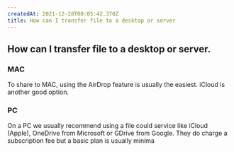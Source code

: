 ```yaml
---
createdAt: 2021-12-28T00:05:42.370Z
title: How can I transfer file to a desktop or server
---
```


## How can I transfer file to a desktop or server.

### MAC
To share to MAC, using the AirDrop feature is usually the easiest. iCloud is another good option.

### PC
On a PC we usually recommend using a file could service like iCloud (Apple), OneDrive from Microsoft or GDrive from Google. They do charge a subscription fee but a basic plan is usually minima
